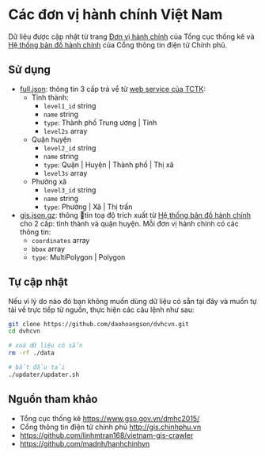 # Các đơn vị hành chính Việt Nam

Dữ liệu được cập nhật từ trang [Đơn vị hành chính](https://www.gso.gov.vn/dmhc2015/) của Tổng cục thống kê và [Hệ thống bản đồ hành chính](http://gis.chinhphu.vn) của Cổng thông tin điện tử Chính phủ.

## Sử dụng

- [full.json](/data/full.json): thông tin 3 cấp trả về từ [web service của TCTK](https://www.gso.gov.vn/dmhc2015/WebService.aspx):
  - Tỉnh thành:
    - `level1_id` string
    - `name` string
    - `type`: Thành phố Trung ương | Tỉnh
    - `level2s` array
  - Quận huyện
    - `level2_id` string
    - `name` string
    - `type`: Quận | Huyện | Thành phố | Thị xã
    - `level3s` array
  - Phường xã
    - `level3_id` string
    - `name` string
    - `type`: Phường | Xã | Thị trấn
- [gis.json.gz](/data/gis.json.gz): thông tin toạ độ trích xuất từ [Hệ thống bản đồ hành chính](http://gis.chinhphu.vn) cho 2 cấp: tỉnh thành và quận huyện. Mỗi đơn vị hành chính có các thông tin:
  - `coordinates` array
  - `bbox` array
  - `type`: MultiPolygon | Polygon

## Tự cập nhật

Nếu vì lý do nào đó bạn không muốn dùng dữ liệu có sẵn tại đây và muốn tự tải về trực tiếp từ nguồn, thực hiện các câu lệnh như sau:

```bash
git clone https://github.com/daohoangson/dvhcvn.git
cd dvhcvn

# xoá dữ liệu có sẵn
rm -rf ./data

# bắt đầu tải
./updater/updater.sh
```

## Nguồn tham khảo

- Tổng cục thống kê https://www.gso.gov.vn/dmhc2015/
- Cổng thông tin điện tử chính phủ http://gis.chinhphu.vn
- https://github.com/linhmtran168/vietnam-gis-crawler
- https://github.com/madnh/hanhchinhvn
